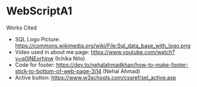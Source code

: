 # WebScriptA1

Works Cited

- SQL Logo Picture: https://commons.wikimedia.org/wiki/File:Sql_data_base_with_logo.png
- Video used in about me page: https://www.youtube.com/watch?v=q0INEorhinw (Ichika Nito)
- Code for footer: https://dev.to/nehalahmadkhan/how-to-make-footer-stick-to-bottom-of-web-page-3i14 (Nehal Ahmad)
- Active button: https://www.w3schools.com/cssref/sel_active.asp
